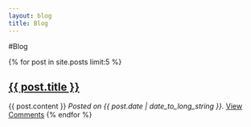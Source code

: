 ```yaml
---
layout: blog                   
title: Blog
---
```

#Blog
<p>
  {% for post in site.posts limit:5 %}
    <h2><a href="{{ post.url }}">{{ post.title }}</a></h2>
      {{ post.content }}
    <em>Posted on {{ post.date | date_to_long_string }}.</em>
    <a href="{{ post.url }}#disqus_thread">View Comments</a>
  {% endfor %}
</p>
